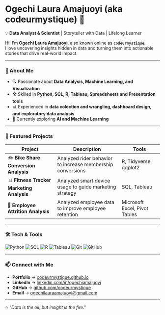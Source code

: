 # Ogechi Laura Amajuoyi (aka codeurmystique) 👋

💡 **Data Analyst & Scientist** | Storyteller with Data | Lifelong Learner  

Hi! I’m **Ogechi Laura Amajuoyi**, also known online as **`codeurmystique`**.  
I love uncovering insights hidden in data and turning them into actionable stories that drive real-world impact.

---

### 🚀 About Me
- 🔍 Passionate about **Data Analysis, Machine Learning, and Visualization**
- 🛠 Skilled in **Python, SQL, R, Tableau, Spreadsheets and Presentation tools**
- 📊 Experienced in **data colection and wrangling, dashboard design, and exploratory data analysis**
- 🌱 Currently exploring **AI and Machine Learning**

---

### 📂 Featured Projects
| Project | Description | Tools |
| ------- | ----------- | ----- |
| 🚲 **Bike Share Conversion Analysis** | Analyzed rider behavior to increase membership conversions | R, Tidyverse, ggplot2 |
| 📊 **Fitness Tracker Marketing Analysis** | Analyzed smart device usage to guide marketing strategy | SQL, Tableau |
| 🧠 **Employee Attrition Analysis** | Analyzed employee data to improve employee retention | Microsoft Excel, Pivot Tables |

---

### 🛠 Tech & Tools
![Python](https://img.shields.io/badge/-Python-3776AB?style=flat&logo=python&logoColor=white)
![SQL](https://img.shields.io/badge/-SQL-336791?style=flat&logo=postgresql&logoColor=white)
![R](https://img.shields.io/badge/-R-276DC3?style=flat&logo=r&logoColor=white)
![Tableau](https://img.shields.io/badge/-Tableau-E97627?style=flat&logo=tableau&logoColor=white)
![Git](https://img.shields.io/badge/-Git-F05032?style=flat&logo=git&logoColor=white)
![GitHub](https://img.shields.io/badge/-GitHub-181717?style=flat&logo=github&logoColor=white)

---

### 📫 Connect with Me
- **Portfolio** → [codeurmystique.github.io](https://codeurmystique.github.io)
- **LinkedIn** → [linkedin.com/in/ogechiamajuoyi](https://linkedin.com/in/ogechiamajuoyi)
- **GitHub** → [github.com/codeurmystique](https://github.com/codeurmystique)
- **Email** → ogechilauraamajuoyi@gmail.com

---

⭐️ *"Data is the oil, but insight is the fire."*  

